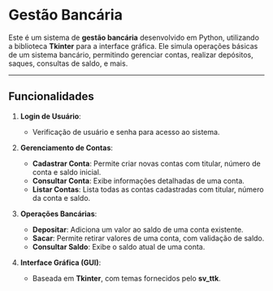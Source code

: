 # Gestão Bancária

Este é um sistema de **gestão bancária** desenvolvido em Python, utilizando a biblioteca **Tkinter** para a interface gráfica. Ele simula operações básicas de um sistema bancário, permitindo gerenciar contas, realizar depósitos, saques, consultas de saldo, e mais.

---

## Funcionalidades

1. **Login de Usuário**:
   - Verificação de usuário e senha para acesso ao sistema.

2. **Gerenciamento de Contas**:
   - **Cadastrar Conta**: Permite criar novas contas com titular, número de conta e saldo inicial.
   - **Consultar Conta**: Exibe informações detalhadas de uma conta.
   - **Listar Contas**: Lista todas as contas cadastradas com titular, número da conta e saldo.

3. **Operações Bancárias**:
   - **Depositar**: Adiciona um valor ao saldo de uma conta existente.
   - **Sacar**: Permite retirar valores de uma conta, com validação de saldo.
   - **Consultar Saldo**: Exibe o saldo atual de uma conta.

4. **Interface Gráfica (GUI)**:
   - Baseada em **Tkinter**, com temas fornecidos pelo **sv_ttk**.

